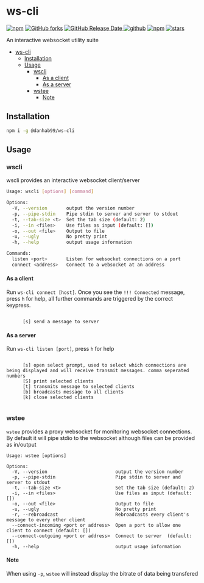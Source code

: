 # ws-cli

[![npm](https://img.shields.io/npm/v/@danhab99/ws-cli)](https://github.com/danhab99/ws-cli)
[![GitHub forks](https://img.shields.io/github/forks/danhab99/ws-cli)](https://github.com/danhab99/ws-cli)
[![GitHub Release Date](https://img.shields.io/github/release-date/danhab99/ws-cli) ![github](https://img.shields.io/github/v/release/danhab99/ws-cli)](https://github.com/danhab99/ws-cli/releases)
[![npm](https://img.shields.io/npm/dw/@danhab99/ws-cli)](https://www.npmjs.com/package/@danhab99/ws-cli)
[![stars](https://img.shields.io/github/stars/danhab99/ws-cli)](https://github.com/danhab99/ws-cli)

An interactive websocket utility suite

- [ws-cli](#ws-cli)
  - [Installation](#installation)
  - [Usage](#usage)
    - [wscli](#wscli)
      - [As a client](#as-a-client)
      - [As a server](#as-a-server)
    - [wstee](#wstee)
      - [Note](#note)

## Installation

```bash
npm i -g @danhab99/ws-cli
```

## Usage

### wscli

wscli provides an interactive websocket client/server

```bash
Usage: wscli [options] [command]

Options:
  -V, --version       output the version number
  -p, --pipe-stdin    Pipe stdin to server and server to stdout
  -t, --tab-size <t>  Set the tab size (default: 2)
  -i, --in <files>    Use files as input (default: [])
  -o, --out <file>    Output to file
  -u, --ugly          No pretty print
  -h, --help          output usage information

Commands:
  listen <port>       Listen for websocket connections on a port
  connect <address>   Connect to a websocket at an address
```

#### As a client

Run `ws-cli connect [host]`. Once you see the `!!! Connected` message, press `h` for help, all further commands are triggered by the correct keypress.

```

      [s] send a message to server

```

#### As a server

Run `ws-cli listen [port]`, press `h` for help

```

      [s] open select prompt, used to select which connections are being displayed and will receive transmit messages. comma seperated numbers
      [S] print selected clients
      [t] transmits message to selected clients
      [b] broadcasts message to all clients
      [k] close selected clients
   
```

### wstee

`wstee` provides a proxy websocket for monitoring websocket connections. By default it will pipe stdio to the websocket although files can be provided as in/output

```
Usage: wstee [options]

Options:
  -V, --version                         output the version number
  -p, --pipe-stdin                      Pipe stdin to server and server to stdout
  -t, --tab-size <t>                    Set the tab size (default: 2)
  -i, --in <files>                      Use files as input (default: [])
  -o, --out <file>                      Output to file
  -u, --ugly                            No pretty print
  -r, --rebroadcast                     Rebroadcasts every client's message to every other client
  --connect-incoming <port or address>  Open a port to allow one client to connect (default: [])
  --connect-outgoing <port or address>  Connect to server  (default: [])
  -h, --help                            output usage information
```

#### Note

When using `-p`, `wstee` will instead display the bitrate of data being transfered
